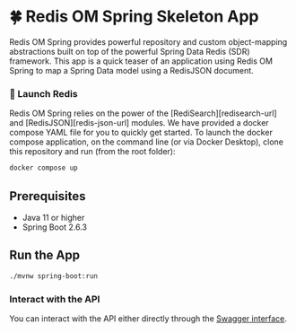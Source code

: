 # 🍀 Redis OM Spring Skeleton App

Redis OM Spring provides powerful repository and custom object-mapping abstractions built on top of the powerful Spring Data Redis (SDR) framework. This app is a quick teaser of an application using Redis OM Spring to map a Spring Data model
using a RedisJSON document.

### 🚀 Launch Redis

Redis OM Spring relies on the power of the [RediSearch][redisearch-url] and [RedisJSON][redis-json-url] modules.
We have provided a docker compose YAML file for you to quickly get started. To launch the docker compose application, on the command line (or via Docker Desktop), clone this repository and run (from the root folder):

```bash
docker compose up
```

## Prerequisites

* Java 11 or higher
* Spring Boot 2.6.3

## Run the App

```bash
./mvnw spring-boot:run
```

### Interact with the API

You can interact with the API either directly through the [Swagger interface](http://localhost:8080/swagger-ui/).